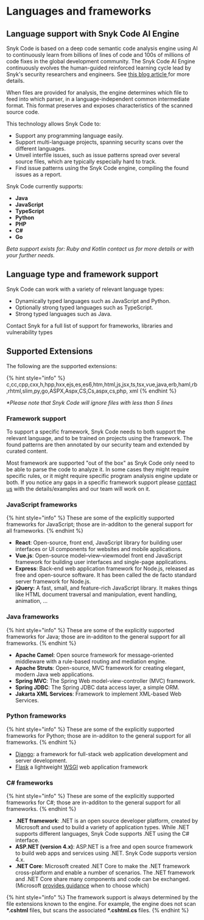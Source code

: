 # Languages and frameworks

##

## Language support with Snyk Code AI Engine

Snyk Code is based on a deep code semantic code analysis engine using AI to continuously learn from billions of lines of code and 100s of millions of code fixes in the global development community. The Snyk Code AI Engine continuously evolves the human-guided reinforced learning cycle lead by Snyk's security researchers and engineers. See [this blog article ](https://snyk.io/blog/advanced-technologies-behind-snyk-code/)for more details.

When files are provided for analysis, the engine determines which file to feed into which parser, in a language-independent common intermediate format. This format preserves and exposes characteristics of the scanned source code.

This technology allows Snyk Code to:

* Support any programming language easily.
* Support multi-language projects, spanning security scans over the different languages.
* Unveil interfile issues, such as issue patterns spread over several source files, which are typically especially hard to track.
* Find issue patterns using the Snyk Code engine, compiling the found issues as a report.

Snyk Code currently supports:

* **Java**
* **JavaScript**
* **TypeScript**
* **Python**
* **PHP**
* **C#**
* **Go**

_Beta support exists for: Ruby and Kotlin contact us for more details or with your further needs._

## Language type and framework support

Snyk Code can work with a variety of relevant language types:

* Dynamically typed languages such as JavaScript and Python.
* Optionally strong typed languages such as TypeScript.
* Strong typed languages such as Java.

Contact Snyk for a full list of support for frameworks, libraries and vulnerability types

## Supported Extensions

The following are the supported extensions:

{% hint style="info" %}
c,cc,cpp,cxx,h,hpp,hxx,ejs,es,es6,htm,html,js,jsx,ts,tsx,vue,java,erb,haml,rb,rhtml,slim,py,go,ASPX,Aspx,CS,Cs,aspx,cs,php, xml
{% endhint %}

_\*Please note that Snyk Code will ignore files with less than 5 lines_&#x20;

### Framework support

To support a specific framework, Snyk Code needs to both support the relevant language, and to be trained on projects using the framework. The found patterns are then annotated by our security team and extended by curated content.

Most framework are supported "out of the box" as Snyk Code only need to be able to parse the code to analyze it. In some cases they might require specific rules, or it might require specific program analysis engine update or both. If you notice any gaps in a specific framework support please [contact us](https://support.snyk.io/hc/en-us/requests/new) with the details/examples and our team will work on it.

### JavaScript frameworks

{% hint style="info" %}
These are some of the explicitly supported frameworks for JavaScript; those are in-additon to the general support for all frameworks.
{% endhint %}

* **React**: Open-source, front end, JavaScript library for building user interfaces or UI components for websites and mobile applications.
* **Vue.js**: Open-source model–view–viewmodel front end JavaScript framework for building user interfaces and single-page applications.
* **Express**: Back-end web application framework for Node.js, released as free and open-source software. It has been called the de facto standard server framework for Node.js.
* **jQuery:** A fast, small, and feature-rich JavaScript library. It makes things like HTML document traversal and manipulation, event handling, animation, ...

### Java frameworks

{% hint style="info" %}
These are some of the explicitly supported frameworks for Java; those are in-additon to the general support for all frameworks.
{% endhint %}

* **Apache Camel**: Open source framework for message-oriented middleware with a rule-based routing and mediation engine.
* **Apache Struts**: Open-source, MVC framework for creating elegant, modern Java web applications.
* **Spring MVC**: The Spring Web model-view-controller (MVC) framework.
* **Spring JDBC**: The Spring JDBC data access layer, a simple ORM.
* **Jakarta XML Services**: Framework to implement XML-based Web Services.

### Python frameworks

{% hint style="info" %}
These are some of the explicitly supported frameworks for Python; those are in-additon to the general support for all frameworks.
{% endhint %}

* [Django](https://www.djangoproject.com): a framework for full-stack web application development and server development.
* [Flask](https://palletsprojects.com/p/flask/) a lightweight [WSGI](https://wsgi.readthedocs.io) web application framework

### C# frameworks

{% hint style="info" %}
These are some of the explicitly supported frameworks for C#; those are in-additon to the general support for all frameworks.
{% endhint %}

* **.NET framework**: .NET is an open source developer platform, created by Microsoft and used to build a variety of application types. While .NET supports different languages, Snyk Code supports .NET using the C# interface.
* **ASP.NET (version 4.x)**: ASP.NET is a free and open source framework to build web apps and services using .NET. Snyk Code supports version 4.x.
* **.NET Core**: Microsoft created .NET Core to make the .NET framework cross-platform and enable a number of scenarios. The .NET framework and .NET Core share many components and code can be exchanged. (Microsoft [provides guidance](https://docs.microsoft.com/en-us/dotnet/standard/choosing-core-framework-server) when to choose which)

{% hint style="info" %}
The framework support is always determined by the file extensions known to the engine. For example, the engine does not scan **\*.cshtml** files, but scans the associated **\*.cshtml.cs** files.
{% endhint %}
